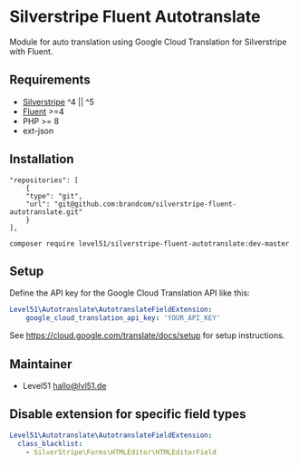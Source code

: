 # Silverstripe Fluent Autotranslate
Module for auto translation using Google Cloud Translation for Silverstripe with Fluent.

## Requirements
- [Silverstripe](https://github.com/silverstripe/silverstripe-framework) ^4 || ^5
- [Fluent](https://github.com/tractorcow-farm/silverstripe-fluent) >=4
- PHP >= 8
- ext-json

## Installation
```
"repositories": [
    {
    "type": "git",
    "url": "git@github.com:brandcom/silverstripe-fluent-autotranslate.git"
    }
],
```

`composer require level51/silverstripe-fluent-autotranslate:dev-master`

## Setup
Define the API key for the Google Cloud Translation API like this:

```yaml
Level51\Autotranslate\AutotranslateFieldExtension:
    google_cloud_translation_api_key: 'YOUR_API_KEY'
```

See https://cloud.google.com/translate/docs/setup for setup instructions.

## Maintainer
- Level51 <hallo@lvl51.de>

## Disable extension for specific field types
```yaml
Level51\Autotranslate\AutotranslateFieldExtension:
  class_blacklist:
    - SilverStripe\Forms\HTMLEditor\HTMLEditorField
```
